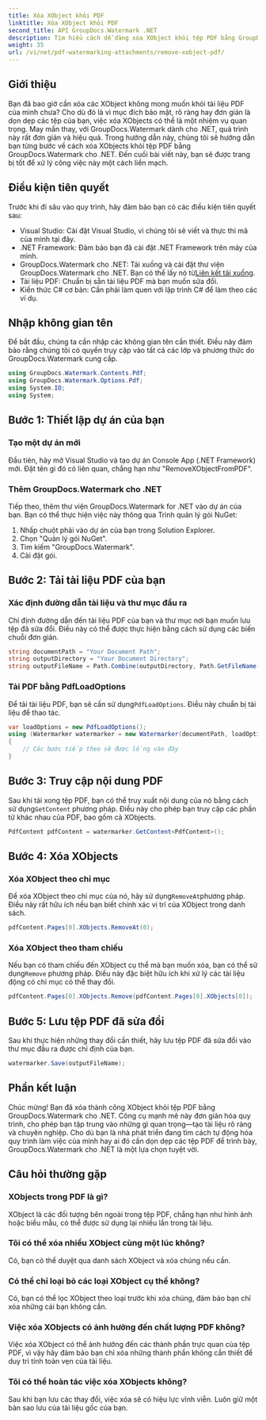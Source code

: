```yaml
---
title: Xóa XObject khỏi PDF
linktitle: Xóa XObject khỏi PDF
second_title: API GroupDocs.Watermark .NET
description: Tìm hiểu cách dễ dàng xóa XObject khỏi tệp PDF bằng GroupDocs.Watermark cho .NET với hướng dẫn từng bước toàn diện của chúng tôi.
weight: 35
url: /vi/net/pdf-watermarking-attachments/remove-xobject-pdf/
---
```

## Giới thiệu
Bạn đã bao giờ cần xóa các XObject không mong muốn khỏi tài liệu PDF của mình chưa? Cho dù đó là vì mục đích bảo mật, rõ ràng hay đơn giản là dọn dẹp các tệp của bạn, việc xóa XObjects có thể là một nhiệm vụ quan trọng. May mắn thay, với GroupDocs.Watermark dành cho .NET, quá trình này rất đơn giản và hiệu quả. Trong hướng dẫn này, chúng tôi sẽ hướng dẫn bạn từng bước về cách xóa XObjects khỏi tệp PDF bằng GroupDocs.Watermark cho .NET. Đến cuối bài viết này, bạn sẽ được trang bị tốt để xử lý công việc này một cách liền mạch.
## Điều kiện tiên quyết
Trước khi đi sâu vào quy trình, hãy đảm bảo bạn có các điều kiện tiên quyết sau:
- Visual Studio: Cài đặt Visual Studio, vì chúng tôi sẽ viết và thực thi mã của mình tại đây.
- .NET Framework: Đảm bảo bạn đã cài đặt .NET Framework trên máy của mình.
-  GroupDocs.Watermark cho .NET: Tải xuống và cài đặt thư viện GroupDocs.Watermark cho .NET. Bạn có thể lấy nó từ[Liên kết tải xuống](https://releases.groupdocs.com/Watermark/net/).
- Tài liệu PDF: Chuẩn bị sẵn tài liệu PDF mà bạn muốn sửa đổi.
- Kiến thức C# cơ bản: Cần phải làm quen với lập trình C# để làm theo các ví dụ.
## Nhập không gian tên
Để bắt đầu, chúng ta cần nhập các không gian tên cần thiết. Điều này đảm bảo rằng chúng tôi có quyền truy cập vào tất cả các lớp và phương thức do GroupDocs.Watermark cung cấp.
```csharp
using GroupDocs.Watermark.Contents.Pdf;
using GroupDocs.Watermark.Options.Pdf;
using System.IO;
using System;
```
## Bước 1: Thiết lập dự án của bạn
### Tạo một dự án mới
Đầu tiên, hãy mở Visual Studio và tạo dự án Console App (.NET Framework) mới. Đặt tên gì đó có liên quan, chẳng hạn như "RemoveXObjectFromPDF".
### Thêm GroupDocs.Watermark cho .NET
Tiếp theo, thêm thư viện GroupDocs.Watermark for .NET vào dự án của bạn. Bạn có thể thực hiện việc này thông qua Trình quản lý gói NuGet:
1. Nhấp chuột phải vào dự án của bạn trong Solution Explorer.
2. Chọn "Quản lý gói NuGet".
3. Tìm kiếm "GroupDocs.Watermark".
4. Cài đặt gói.
## Bước 2: Tải tài liệu PDF của bạn
### Xác định đường dẫn tài liệu và thư mục đầu ra
Chỉ định đường dẫn đến tài liệu PDF của bạn và thư mục nơi bạn muốn lưu tệp đã sửa đổi. Điều này có thể được thực hiện bằng cách sử dụng các biến chuỗi đơn giản.
```csharp
string documentPath = "Your Document Path";
string outputDirectory = "Your Document Directory";
string outputFileName = Path.Combine(outputDirectory, Path.GetFileName(documentPath));
```
### Tải PDF bằng PdfLoadOptions
 Để tải tài liệu PDF, bạn sẽ cần sử dụng`PdfLoadOptions`. Điều này chuẩn bị tài liệu để thao tác.
```csharp
var loadOptions = new PdfLoadOptions();
using (Watermarker watermarker = new Watermarker(documentPath, loadOptions))
{
    // Các bước tiếp theo sẽ được lồng vào đây
}
```
## Bước 3: Truy cập nội dung PDF
 Sau khi tải xong tệp PDF, bạn có thể truy xuất nội dung của nó bằng cách sử dụng`GetContent` phương pháp. Điều này cho phép bạn truy cập các phần tử khác nhau của PDF, bao gồm cả XObjects.
```csharp
PdfContent pdfContent = watermarker.GetContent<PdfContent>();
```
## Bước 4: Xóa XObjects
### Xóa XObject theo chỉ mục
 Để xóa XObject theo chỉ mục của nó, hãy sử dụng`RemoveAt`phương pháp. Điều này rất hữu ích nếu bạn biết chính xác vị trí của XObject trong danh sách.
```csharp
pdfContent.Pages[0].XObjects.RemoveAt(0);
```
### Xóa XObject theo tham chiếu
 Nếu bạn có tham chiếu đến XObject cụ thể mà bạn muốn xóa, bạn có thể sử dụng`Remove` phương pháp. Điều này đặc biệt hữu ích khi xử lý các tài liệu động có chỉ mục có thể thay đổi.
```csharp
pdfContent.Pages[0].XObjects.Remove(pdfContent.Pages[0].XObjects[0]);
```
## Bước 5: Lưu tệp PDF đã sửa đổi
Sau khi thực hiện những thay đổi cần thiết, hãy lưu tệp PDF đã sửa đổi vào thư mục đầu ra được chỉ định của bạn.
```csharp
watermarker.Save(outputFileName);
```
## Phần kết luận
Chúc mừng! Bạn đã xóa thành công XObject khỏi tệp PDF bằng GroupDocs.Watermark cho .NET. Công cụ mạnh mẽ này đơn giản hóa quy trình, cho phép bạn tập trung vào những gì quan trọng—tạo tài liệu rõ ràng và chuyên nghiệp. Cho dù bạn là nhà phát triển đang tìm cách tự động hóa quy trình làm việc của mình hay ai đó cần dọn dẹp các tệp PDF để trình bày, GroupDocs.Watermark cho .NET là một lựa chọn tuyệt vời.
## Câu hỏi thường gặp
### XObjects trong PDF là gì?
XObject là các đối tượng bên ngoài trong tệp PDF, chẳng hạn như hình ảnh hoặc biểu mẫu, có thể được sử dụng lại nhiều lần trong tài liệu.
### Tôi có thể xóa nhiều XObject cùng một lúc không?
Có, bạn có thể duyệt qua danh sách XObject và xóa chúng nếu cần.
### Có thể chỉ loại bỏ các loại XObject cụ thể không?
Có, bạn có thể lọc XObject theo loại trước khi xóa chúng, đảm bảo bạn chỉ xóa những cái bạn không cần.
### Việc xóa XObjects có ảnh hưởng đến chất lượng PDF không?
Việc xóa XObject có thể ảnh hưởng đến các thành phần trực quan của tệp PDF, vì vậy hãy đảm bảo bạn chỉ xóa những thành phần không cần thiết để duy trì tính toàn vẹn của tài liệu.
### Tôi có thể hoàn tác việc xóa XObjects không?
Sau khi bạn lưu các thay đổi, việc xóa sẽ có hiệu lực vĩnh viễn. Luôn giữ một bản sao lưu của tài liệu gốc của bạn.